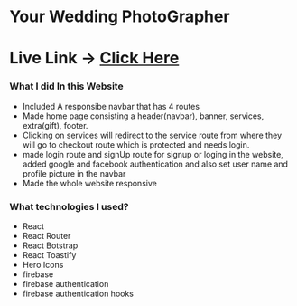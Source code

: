 # Your Wedding PhotoGrapher

# Live Link -> [Click Here]()

### What I did In this Website

* Included A responsibe navbar that has 4 routes
* Made home page consisting a header(navbar), banner, services, extra(gift), footer.
* Clicking on services will redirect to the service route from where they will go to checkout route which is protected and needs login.
* made login route and signUp route for signup or loging in the website, added google and facebook authentication and also set user name and profile picture in the navbar
* Made the whole website responsive

### What technologies I used?

* React
* React Router
* React Botstrap
* React Toastify
* Hero Icons
* firebase
* firebase authentication
* firebase authentication hooks